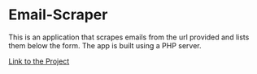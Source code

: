 # Email-Scraper
This is an application that scrapes emails from the url provided and lists them below the form. The app is built using a PHP server. 

[Link to the Project](https://email-scraper-3.johnnyt001.repl.co/)
